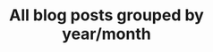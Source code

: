 ---
title: "All blog posts grouped by year/month"
layout: "archives"
url: "/archive/"
summary: Collection of all blog posts grouped by year/month
---
